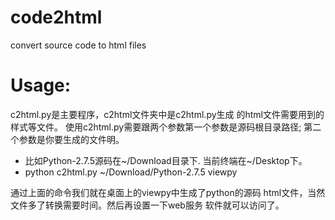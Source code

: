 code2html
=========

convert source code to html files


Usage:
======

c2html.py是主要程序，c2html文件夹中是c2html.py生成
的html文件需要用到的样式等文件。
使用c2html.py需要跟两个参数第一个参数是源码根目录路径;
第二个参数是你要生成的文件明。

* 比如Python-2.7.5源码在~/Download目录下.
  当前终端在~/Desktop下。
* python c2html.py ~/Download/Python-2.7.5 viewpy

通过上面的命令我们就在桌面上的viewpy中生成了python的源码
html文件，当然文件多了转换需要时间。然后再设置一下web服务
软件就可以访问了。
